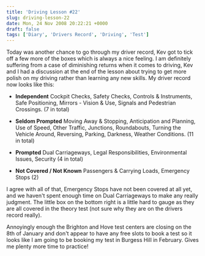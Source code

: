 ```yaml
---
title: 'Driving Lesson #22'
slug: driving-lesson-22
date: Mon, 24 Nov 2008 20:22:21 +0000
draft: false
tags: ['Diary', 'Drivers Record', 'Driving', 'Test']
---
```


Today was another chance to go through my driver record, Kev got to tick off a few more of the boxes which is always a nice feeling. I am definitely suffering from a case of diminishing returns when it comes to driving, Kev and I had a discussion at the end of the lesson about trying to get more polish on my driving rather than learning any new skills. My driver record now looks like this:

 - **Independent** Cockpit Checks, Safety Checks, Controls & Instruments, Safe Positioning, Mirrors - Vision & Use, Signals and Pedestrian Crossings. (7 in total)

 - **Seldom Prompted** Moving Away & Stopping, Anticipation and Planning, Use of Speed, Other Traffic, Junctions, Roundabouts, Turning the Vehicle Around, Reversing, Parking, Darkness, Weather Conditions. (11 in total)
 - **Prompted** Dual Carriageways, Legal Responsibilities, Environmental Issues, Security (4 in total)
 - **Not Covered / Not Known** Passengers & Carrying Loads, Emergency Stops (2)
 
 I agree with all of that, Emergency Stops have not been covered at all yet, and we haven't spent enough time on Dual Carriageways to make any really judgment. The little box on the bottom right is a little hard to gauge as they are all covered in the theory test (not sure why they are on the drivers record really).
 
 Annoyingly enough the Brighton and Hove test centers are closing on the 8th of January and don't appear to have any free slots to book a test so it looks like I am going to be booking my test in Burgess Hill in February. Gives me plenty more time to practice!